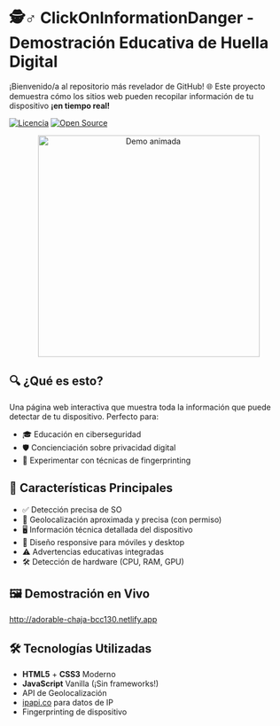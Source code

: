 # 🕵️♂️ ClickOnInformationDanger - Demostración Educativa de Huella Digital

¡Bienvenido/a al repositorio más revelador de GitHub! 🌐 Este proyecto demuestra cómo los sitios web pueden recopilar información de tu dispositivo **¡en tiempo real!**

[![Licencia](https://img.shields.io/badge/Licencia-MIT-green.svg)](LICENSE)
[![Open Source](https://badges.frapsoft.com/os/v2/open-source.svg?v=103)](https://opensource.org/)

<div align="center">
  <img src="https://media.giphy.com/media/3ohs4kI2X9r7O8ZtoA/giphy.gif" width="400" alt="Demo animada">
</div>

## 🔍 ¿Qué es esto?

Una página web interactiva que muestra toda la información que puede detectar de tu dispositivo. Perfecto para:
- 🎓 Educación en ciberseguridad
- 🛡️ Concienciación sobre privacidad digital
- 🧪 Experimentar con técnicas de fingerprinting

## 🚀 Características Principales
- ✅ Detección precisa de SO
- 📍 Geolocalización aproximada y precisa (con permiso)
- 🖥️ Información técnica detallada del dispositivo
- 📱 Diseño responsive para móviles y desktop
- ⚠️ Advertencias educativas integradas
- 🛠️ Detección de hardware (CPU, RAM, GPU)

## 🖼️ Demostración en Vivo
http://adorable-chaja-bcc130.netlify.app

## 🛠️ Tecnologías Utilizadas
- **HTML5** + **CSS3** Moderno
- **JavaScript** Vanilla (¡Sin frameworks!)
- API de Geolocalización
- [ipapi.co](https://ipapi.co/) para datos de IP
- Fingerprinting de dispositivo

